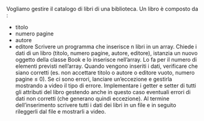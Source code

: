 Vogliamo gestire il catalogo di libri di una biblioteca.
Un libro è composto da :
- titolo
- numero pagine
- autore
- editore
Scrivere un programma che inserisce n libri in un array. Chiede i dati di un libro (titolo, numero pagine, autore, editore), istanzia un nuovo oggetto della classe Book e lo inserisce nell’array. Lo fa per il numero di elementi previsti nell’array.
Quando vengono inseriti i dati, verificare che siano corretti (es. non accettare titolo o autore o editore vuoto, numero pagine ≤ 0). Se ci sono errori, lanciare un’eccezione e gestirla mostrando a video il tipo di errore.
Implementare i getter e setter di tutti gli attributi del libro gestendo anche in questo caso eventuali errori di dati non corretti (che generano quindi eccezione).
Al termine dell’inserimento scrivere tutti i dati dei libri in un file e in seguito rileggerli dal file e mostrarli a video.
